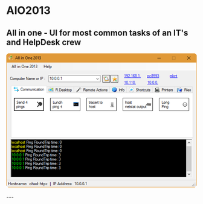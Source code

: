 # AIO2013
## All in one - UI for most common tasks of an IT's and HelpDesk crew
<p align="center">
  <img src="https://github.com/ohadts/AIO2013/blob/master/github/main.png" alt="all in one">
</p>
---
